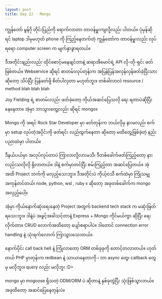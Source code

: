 ```yaml
---
layout: post
title: Day 22 - Mongo
---
```

ကျွန်တော် မွန်ဂို တိုင်းပြည်ကို ရောက်လာတာ တာဝန်မှူးကျလို့လည်း ပါတယ်။ ပုံမှန်ဆိုရင် laptop ဒါမှမဟုတ် phone ကို ကြည့်နေတက်တဲ့ ကျွန်တော်က တာဝန်မှူးလည်း လုပ်ရရော computer screen က မျက်နှာခွာရတယ်။ 

ဒီအတိုင်းချည်းလည်း ထိုင်စောင့်မနေချင်တာနဲ့ ဆရာအိမောင်ရဲ့ API လို-တို-ရှင်း ဖတ်ဖြစ်တယ်။ Webservice ဆိုရင် စာတမ်းလုပ်တုန်းက အပြန်ပြန်အလှန်လှန်ဖတ်ခဲ့ပြီးသားဆိုတော့ သိပ်ပြီး ပြန်ဖတ်ဖို့ စိတ်ပါလှတာ မဟုတ်ဘူး။ တစ်ခါလာလဲ resource  / method blah blah blah

Joy Fielding ရဲ့ စာတမ်းလည်း ဖတ်ခဲ့တော့ ကိုယ်အဆင်ပြေသလို ရေး ရတာပဲဆိုပြီး နေနေတာ။ အဲ့မှာ ဘာသွားတွေ့လည်း ဆိုရင် mongo။

Mongo ကို အရင် Rock Star Developer မှာ ဖတ်တုန်းက ဘယ်လိုမှ နားမလည်၊ စက်မှာ setup လုပ်တဲ့အပိုင်းကို ဖတ်ရင်း လည်ထွက်နေတာ ဆိုတော့ မထိတွေ့ဖြစ်ခဲ့တဲ့ နည်းပညာထဲမှာ ပါတယ်။

ဒီနယ်ပယ်မှာ အလုပ်လုပ်တာပဲ ကြာလာလို့လားမသိ၊ ဒီတစ်ခေါက်ဖတ်ကြည့်တော့ နားလည်းသလိုလို ရှိလာတယ်။ ဒါနဲ့ စက်မှာတင်ပြီး စမ်းကြည့်တာ အဆင်ပြေတယ်။ အဲ့အထိ Project ဘက်ကို မလှည့်သေးဘူး။ ဒီအတိုင်းပဲ ကိုယ့်ဝသီ စက်ထဲမှာ ကြုံသမျှ အကုန်တင်တယ်၊ node, python, wsl , ruby ။ ဆိုတော့ အခုတစ်ခေါက်က mongo အလှည့်ပေါ့။

အဲ့မှာ ကိုယ်နောက်ဆုံးရေးနေတဲ့ Project အတွက် backend tech stack က မဆုံးဖြတ်ရသေးဘူး။ ဒါနဲ့ပဲ အခွင့်အခါသင့်တာနဲ့ Express + Mongo ကိုင်မယ်ကွာ ဆိုပြီး ရေးလိုက်တာ။ CRUD လောက်အထိတော့ ပျော်စရာပါပဲ။ ဒါတောင် connection error handling နဲ့ သုံးရက်လောက် ကြာသွားသေးတယ်။ 

နောက်ပိုင်း call back hell နဲ့ ကြုံလာတော့ ORM တစ်ခုခုကို တောင့်တလာတယ်။ ဟုတ်တယ် PHP မှာတုန်းက redbean နဲ့ သာယာနေတာကို ၊ ဘာ async တွေ၊ callback တွေမှ မလိုဘူး။ query လည်း မလိုဘူး :D> 

mongo မှာ mogoose ရှိသတဲ့ ODM/ORM ပဲ ဆိုတာနဲ့ နှစ်ခုတွဲပြီး သုံးဖြစ်သွားတယ်။ အခုထိတော့ အဆင်ပြေနေတုန်းပဲ။